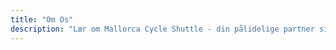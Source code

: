 ```yaml
---
title: "Om Os"
description: "Lær om Mallorca Cycle Shuttle - din pålidelige partner siden 2015 for cykeloplevelser, cykelredning og shuttletjenester på Mallorca."
---
```

